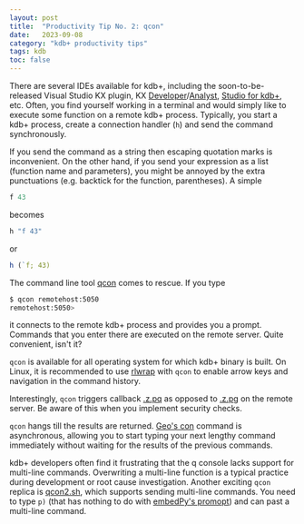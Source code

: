```yaml
---
layout: post
title:  "Productivity Tip No. 2: qcon"
date:   2023-09-08
category: "kdb+ productivity tips"
tags: kdb
toc: false
---
```

There are several IDEs available for kdb+, including the soon-to-be-released Visual Studio KX plugin, KX [Developer](https://code.kx.com/developer)/[Analyst](https://code.kx.com/analyst/), [Studio for kdb+](https://github.com/CharlesSkelton/studio), etc. Often, you find yourself working in a terminal and would simply like to execute some function on a remote kdb+ process. Typically, you start a kdb+ process, create a connection handler (`h`) and send the command synchronously.

If you send the command as a string then escaping quotation marks is inconvenient. On the other hand, if you send your expression as a list (function name and parameters), you might be annoyed by the extra punctuations (e.g. backtick for the function, parentheses). A simple

```q
f 43
```

becomes

```q
h "f 43"
```

or

```q
h (`f; 43)
```

The command line tool [qcon](https://github.com/KxSystems/kdb/tree/master/l64) comes to rescue. If you type

```bash
$ qcon remotehost:5050
remotehost:5050>
```

it connects to the remote kdb+ process and provides you a prompt. Commands that you enter there are executed on the remote server. Quite convenient, isn't it?

`qcon` is available for all operating system for which kdb+ binary is built. On Linux, it is recommended to use [rlwrap](https://github.com/hanslub42/rlwrap) with `qcon` to enable arrow keys and navigation in the command history.

Interestingly, `qcon` triggers callback [.z.pq](https://code.kx.com/q/ref/dotz/#zpq-qcon) as opposed to [.z.pg](https://code.kx.com/q/ref/dotz/#zpg-get) on the remote server. Be aware of this when you implement security checks.

`qcon` hangs till the results are returned. [Geo's con](https://github.com/geocar/con) command is asynchronous, allowing you to start typing your next lengthy command immediately without waiting for the results of the previous commands.

kdb+ developers often find it frustrating that the q console lacks support for multi-line commands. Overwriting a multi-line function is a typical practice during development or root cause investigation.
Another exciting `qcon` replica is [qcon2.sh](https://github.com/patmok/qcon2), which supports sending multi-line commands. You need to type `p)` (that has nothing to do with [embedPy's promopt](https://github.com/KxSystems/embedPy)) and can past a multi-line command.